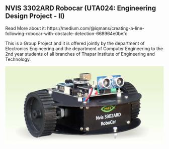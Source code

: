 ## NVIS 3302ARD Robocar (UTA024: Engineering Design Project - II)
<p>
Read More about it: https://medium.com/@iqmans/creating-a-line-following-robocar-with-obstacle-detection-668964e0befc 
</p>
<p>
This is a Group Project and it is offered jointly by the department of Electronics Engineering and the department of Computer Engineering to the 2nd year students of all branches of Thapar Institute of Engineering and Technology.
</p>
<div align="center">
 <a href="https://sites.google.com/thapar.edu/buggy/course-learning-outcomes" align="center">
 <img src="https://raw.githubusercontent.com/IqmanS/NVIS-RoboCar-UTA024/main/robocar.png?token=GHSAT0AAAAAAB77JULXELVCL5PBD4L7LA4UZCOQURQ" alt="RoboCar" width="600" align="center"> 
</a>
</div>

